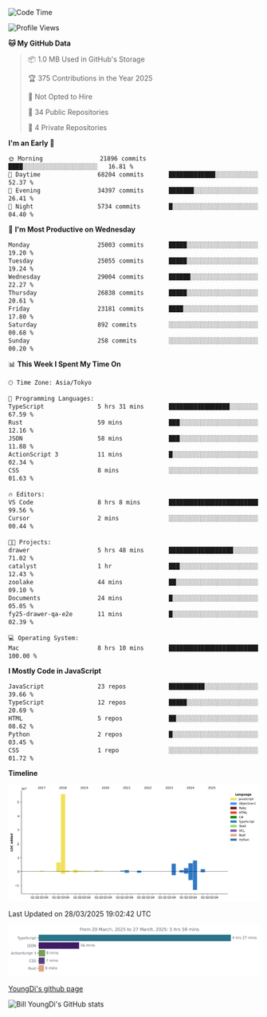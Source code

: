 <!--START_SECTION:waka-->
![Code Time](http://img.shields.io/badge/Code%20Time-1%2C267%20hrs%2048%20mins-blue)

![Profile Views](http://img.shields.io/badge/Profile%20Views-0-blue)

**🐱 My GitHub Data** 

> 📦 1.0 MB Used in GitHub's Storage 
 > 
> 🏆 375 Contributions in the Year 2025
 > 
> 🚫 Not Opted to Hire
 > 
> 📜 34 Public Repositories 
 > 
> 🔑 4 Private Repositories 
 > 
**I'm an Early 🐤** 

```text
🌞 Morning                21896 commits       ████░░░░░░░░░░░░░░░░░░░░░   16.81 % 
🌆 Daytime                68204 commits       █████████████░░░░░░░░░░░░   52.37 % 
🌃 Evening                34397 commits       ███████░░░░░░░░░░░░░░░░░░   26.41 % 
🌙 Night                  5734 commits        █░░░░░░░░░░░░░░░░░░░░░░░░   04.40 % 
```
📅 **I'm Most Productive on Wednesday** 

```text
Monday                   25003 commits       █████░░░░░░░░░░░░░░░░░░░░   19.20 % 
Tuesday                  25055 commits       █████░░░░░░░░░░░░░░░░░░░░   19.24 % 
Wednesday                29004 commits       ██████░░░░░░░░░░░░░░░░░░░   22.27 % 
Thursday                 26838 commits       █████░░░░░░░░░░░░░░░░░░░░   20.61 % 
Friday                   23181 commits       ████░░░░░░░░░░░░░░░░░░░░░   17.80 % 
Saturday                 892 commits         ░░░░░░░░░░░░░░░░░░░░░░░░░   00.68 % 
Sunday                   258 commits         ░░░░░░░░░░░░░░░░░░░░░░░░░   00.20 % 
```


📊 **This Week I Spent My Time On** 

```text
🕑︎ Time Zone: Asia/Tokyo

💬 Programming Languages: 
TypeScript               5 hrs 31 mins       █████████████████░░░░░░░░   67.59 % 
Rust                     59 mins             ███░░░░░░░░░░░░░░░░░░░░░░   12.16 % 
JSON                     58 mins             ███░░░░░░░░░░░░░░░░░░░░░░   11.88 % 
ActionScript 3           11 mins             █░░░░░░░░░░░░░░░░░░░░░░░░   02.34 % 
CSS                      8 mins              ░░░░░░░░░░░░░░░░░░░░░░░░░   01.63 % 

🔥 Editors: 
VS Code                  8 hrs 8 mins        █████████████████████████   99.56 % 
Cursor                   2 mins              ░░░░░░░░░░░░░░░░░░░░░░░░░   00.44 % 

🐱‍💻 Projects: 
drawer                   5 hrs 48 mins       ██████████████████░░░░░░░   71.02 % 
catalyst                 1 hr                ███░░░░░░░░░░░░░░░░░░░░░░   12.43 % 
zoolake                  44 mins             ██░░░░░░░░░░░░░░░░░░░░░░░   09.10 % 
Documents                24 mins             █░░░░░░░░░░░░░░░░░░░░░░░░   05.05 % 
fy25-drawer-qa-e2e       11 mins             █░░░░░░░░░░░░░░░░░░░░░░░░   02.39 % 

💻 Operating System: 
Mac                      8 hrs 10 mins       █████████████████████████   100.00 % 
```

**I Mostly Code in JavaScript** 

```text
JavaScript               23 repos            ██████████░░░░░░░░░░░░░░░   39.66 % 
TypeScript               12 repos            █████░░░░░░░░░░░░░░░░░░░░   20.69 % 
HTML                     5 repos             ██░░░░░░░░░░░░░░░░░░░░░░░   08.62 % 
Python                   2 repos             █░░░░░░░░░░░░░░░░░░░░░░░░   03.45 % 
CSS                      1 repo              ░░░░░░░░░░░░░░░░░░░░░░░░░   01.72 % 
```



**Timeline**

![Lines of Code chart](https://raw.githubusercontent.com/Youngdi/Youngdi/master/assets/bar_graph.png)


 Last Updated on 28/03/2025 19:02:42 UTC
<!--END_SECTION:waka-->

![wakatime](./images/stat.svg)

[YoungDi's github page](https://youngdi.github.io)

![Bill YoungDi's GitHub stats](https://github-readme-stats.vercel.app/api?username=youngdi&count_private=true&show_icons=true)
